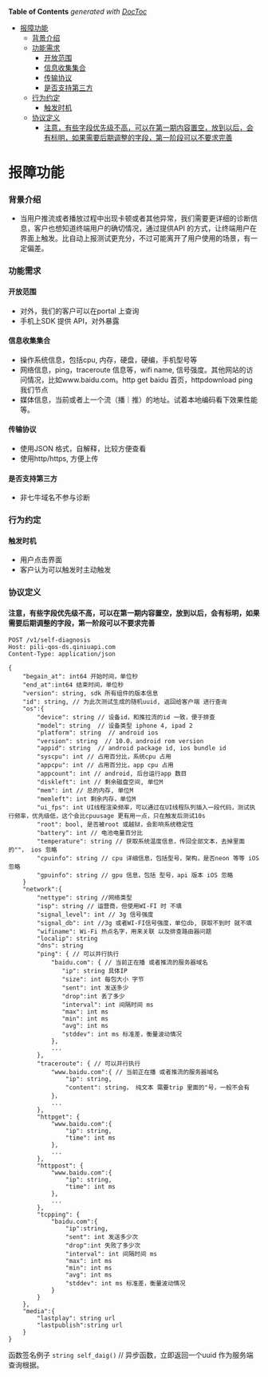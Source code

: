 <!-- START doctoc generated TOC please keep comment here to allow auto update -->
<!-- DON'T EDIT THIS SECTION, INSTEAD RE-RUN doctoc TO UPDATE -->
**Table of Contents**  *generated with [DocToc](https://github.com/thlorenz/doctoc)*

- [报障功能](#%E6%8A%A5%E9%9A%9C%E5%8A%9F%E8%83%BD)
    - [背景介绍](#%E8%83%8C%E6%99%AF%E4%BB%8B%E7%BB%8D)
    - [功能需求](#%E5%8A%9F%E8%83%BD%E9%9C%80%E6%B1%82)
      - [开放范围](#%E5%BC%80%E6%94%BE%E8%8C%83%E5%9B%B4)
      - [信息收集集合](#%E4%BF%A1%E6%81%AF%E6%94%B6%E9%9B%86%E9%9B%86%E5%90%88)
      - [传输协议](#%E4%BC%A0%E8%BE%93%E5%8D%8F%E8%AE%AE)
      - [是否支持第三方](#%E6%98%AF%E5%90%A6%E6%94%AF%E6%8C%81%E7%AC%AC%E4%B8%89%E6%96%B9)
    - [行为约定](#%E8%A1%8C%E4%B8%BA%E7%BA%A6%E5%AE%9A)
      - [触发时机](#%E8%A7%A6%E5%8F%91%E6%97%B6%E6%9C%BA)
    - [协议定义](#%E5%8D%8F%E8%AE%AE%E5%AE%9A%E4%B9%89)
      - [注意，有些字段优先级不高，可以在第一期内容置空，放到以后，会有标明，如果需要后期调整的字段，第一阶段可以不要求完善](#%E6%B3%A8%E6%84%8F%EF%BC%8C%E6%9C%89%E4%BA%9B%E5%AD%97%E6%AE%B5%E4%BC%98%E5%85%88%E7%BA%A7%E4%B8%8D%E9%AB%98%EF%BC%8C%E5%8F%AF%E4%BB%A5%E5%9C%A8%E7%AC%AC%E4%B8%80%E6%9C%9F%E5%86%85%E5%AE%B9%E7%BD%AE%E7%A9%BA%EF%BC%8C%E6%94%BE%E5%88%B0%E4%BB%A5%E5%90%8E%EF%BC%8C%E4%BC%9A%E6%9C%89%E6%A0%87%E6%98%8E%EF%BC%8C%E5%A6%82%E6%9E%9C%E9%9C%80%E8%A6%81%E5%90%8E%E6%9C%9F%E8%B0%83%E6%95%B4%E7%9A%84%E5%AD%97%E6%AE%B5%EF%BC%8C%E7%AC%AC%E4%B8%80%E9%98%B6%E6%AE%B5%E5%8F%AF%E4%BB%A5%E4%B8%8D%E8%A6%81%E6%B1%82%E5%AE%8C%E5%96%84)

<!-- END doctoc generated TOC please keep comment here to allow auto update -->

# 报障功能

### 背景介绍
* 当用户推流或者播放过程中出现卡顿或者其他异常，我们需要更详细的诊断信息，客户也想知道终端用户的确切情况，通过提供API 的方式，让终端用户在界面上触发。比自动上报测试更充分，不过可能离开了用户使用的场景，有一定偏差。

### 功能需求
#### 开放范围
* 对外，我们的客户可以在portal 上查询
* 手机上SDK 提供 API，对外暴露

#### 信息收集集合
* 操作系统信息，包括cpu, 内存，硬盘，硬编，手机型号等
* 网络信息，ping，traceroute 信息等，wifi name, 信号强度。其他网站的访问情况，比如www.baidu.com。http get baidu 首页，httpdownload ping 我们节点
* 媒体信息，当前或者上一个流（播｜推）的地址。试着本地编码看下效果性能等。

#### 传输协议
* 使用JSON 格式，自解释，比较方便查看
* 使用http/https, 方便上传

#### 是否支持第三方
* 非七牛域名不参与诊断

### 行为约定
#### 触发时机
* 用户点击界面
* 客户认为可以触发时主动触发

### 协议定义
#### 注意，有些字段优先级不高，可以在第一期内容置空，放到以后，会有标明，如果需要后期调整的字段，第一阶段可以不要求完善

```
POST /v1/self-diagnosis
Host: pili-qos-ds.qiniuapi.com
Content-Type: application/json

{
	"begain_at": int64 开始时间，单位秒
	"end_at":int64 结束时间，单位秒
	"version": string, sdk 所有组件的版本信息
	"id": string, // 为此次测试生成的随机uuid, 返回给客户端 进行查询
	"os":{
		"device": string // 设备id，和推拉流的id 一致，便于排查
		"model": string  // 设备类型 iphone 4, ipad 2
		"platform": string  // android ios
		"version": string  // 10.0，android rom version
		"appid": string  // android package id, ios bundle id
		"syscpu": int // 占用百分比，系统cpu 占用
		"appcpu": int // 占用百分比，app cpu 占用
		"appcount": int // android, 后台运行app 数目
		"diskleft": int // 剩余磁盘空间, 单位M
		"mem": int // 总的内存, 单位M
		"memleft": int 剩余内存，单位M
		"ui_fps": int UI线程渲染频率，可以通过在UI线程队列插入一段代码，测试执行频率，优先级低，这个会比cpuusage 更有用一点，只在触发后测试10s
		"root": bool, 是否被root 或越狱，会影响系统稳定性
		"battery": int // 电池电量百分比
		"temperature": string // 获取系统温度信息，传回全部文本，去掉里面的""， ios 忽略
		"cpuinfo": string // cpu 详细信息，包括型号，架构，是否neon 等等 iOS 忽略
		"gpuinfo": string // gpu 信息，包括 型号，api 版本 iOS 忽略
	}
	"network":{
		"nettype": string //网络类型
		"isp": string // 运营商，但使用WI-FI 时 不填
		"signal_level": int // 3g 信号强度
		"signal_db": int //3g 或者WI-FI信号强度，单位db, 获取不到时 就不填
		"wifiname": Wi-Fi 热点名字，用来关联 以及排查路由器问题
		"localip": string
		"dns": string
		"ping": { // 可以并行执行
			"baidu.com": { // 当前正在播 或者推流的服务器域名
			   "ip": string 具体IP
			   "size": int 每包大小 字节
			   "sent": int 发送多少
			   "drop":int 丢了多少
			   "interval": int 间隔时间 ms
			   "max": int ms
			   "min": int ms
			   "avg": int ms
			   "stddev": int ms 标准差，衡量波动情况
			},
			...
		},
		"traceroute": { // 可以并行执行
			"www.baidu.com":{ // 当前正在播 或者推流的服务器域名
				"ip": string,
				"content": string， 纯文本 需要trip 里面的"号，一般不会有
			}，
			...
		},
		"httpget": {
			"www.baidu.com":{
				"ip": string,
				"time": int ms
			},
			...
		},
		"httppost": {
			"www.baidu.com":{
				"ip": string,
				"time": int ms
			},
			...
		},
		"tcpping": {
			"baidu.com":{
				"ip":string,
				"sent": int 发送多少次
				"drop":int 失败了多少次
		   		"interval": int 间隔时间 ms
		   		"max": int ms
		   		"min": int ms
		   		"avg": int ms
		   		"stddev": int ms 标准差，衡量波动情况
			}
		}
	},
	"media":{
		"lastplay": string url
		"lastpublish":string url
	}
}

```

函数签名例子
`string self_daig()` // 异步函数，立即返回一个uuid 作为服务端查询根据。
